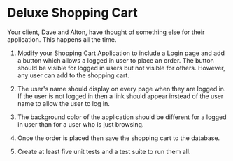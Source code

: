 # Deluxe Shopping Cart

Your client, Dave and Alton, have thought of something else for their application. This happens all the time. 

1. Modify your Shopping Cart Application to include a Login page and add a button which allows a logged in user to place an order. The button should be visible for logged in users but not visible for others. However, any user can add to the shopping cart.

2. The user's name should display on every page when they are logged in. If the user is not logged in then a link should appear instead of the user name to allow the user to log in.

3. The background color of the application should be different for a logged in user than for a user who is just browsing.

4. Once the order is placed then save the shopping cart to the database.  

 5. Create at least five unit tests and a test suite to run them all. 